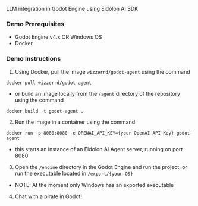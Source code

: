 LLM integration in Godot Engine using Eidolon AI SDK

### Demo Prerequisites
* Godot Engine v4.x OR Windows OS
* Docker

### Demo Instructions
1) Using Docker, pull the image ```wizzerrd/godot-agent``` using the command
  ```
  docker pull wizzerrd/godot-agent
  ```
* or build an image locally from the ```/agent``` directory of the repository using the command
```
docker build -t godot-agent .
```
2) Run the image in a container using the command
```
docker run -p 8080:8080 -e OPENAI_API_KEY={your OpenAI API Key} godot-agent
```
* this starts an instance of an Eidolon AI Agent server, running on port 8080
3) Open the ```/engine``` directory in the Godot Engine and run the project, or run the executable located in ```/export/{your OS}```
* NOTE: At the moment only Windows has an exported executable
4) Chat with a pirate in Godot!
